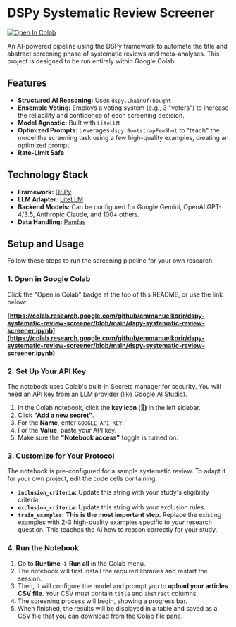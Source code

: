# DSPy Systematic Review Screener

[![Open In Colab](https://colab.research.google.com/assets/colab-badge.svg)](https://colab.research.google.com/github/emmanuelkorir/dspy-systematic-review-screener/blob/main/dspy-systematic-review-screener.ipynb)

An AI-powered pipeline using the DSPy framework to automate the title and abstract screening phase of systematic reviews and meta-analyses. This project is designed to be run entirely within Google Colab.

## Features

-   **Structured AI Reasoning:** Uses `dspy.ChainOfThought` 
-   **Ensemble Voting:** Employs a voting system (e.g., 3 "voters") to increase the reliability and confidence of each screening decision.
-   **Model Agnostic:** Built with `LiteLLM` 
-   **Optimized Prompts:** Leverages `dspy.BootstrapFewShot` to "teach" the model the screening task using a few high-quality examples, creating an optimized prompt.
-   **Rate-Limit Safe** 

## Technology Stack

-   **Framework:** [DSPy](https://dspy.ai/)
-   **LLM Adapter:** [LiteLLM](https://www.litellm.ai/)
-   **Backend Models:** Can be configured for Google Gemini, OpenAI GPT-4/3.5, Anthropic Claude, and 100+ others.
-   **Data Handling:** [Pandas](https://pandas.pydata.org/docs/user_guide/10min.html)

## Setup and Usage

Follow these steps to run the screening pipeline for your own research.

### 1. Open in Google Colab

Click the "Open in Colab" badge at the top of this README, or use the link below:

**[https://colab.research.google.com/github/emmanuelkorir/dspy-systematic-review-screener/blob/main/dspy-systematic-review-screener.ipynb](https://colab.research.google.com/github/emmanuelkorir/dspy-systematic-review-screener/blob/main/dspy-systematic-review-screener.ipynb)**

### 2. Set Up Your API Key

The notebook uses Colab's built-in Secrets manager for security. You will need an API key from an LLM provider (like Google AI Studio).

1.  In the Colab notebook, click the **key icon (🔑)** in the left sidebar.
2.  Click **"Add a new secret"**.
3.  For the **Name**, enter `GOOGLE_API_KEY`.
4.  For the **Value**, paste your API key.
5.  Make sure the **"Notebook access"** toggle is turned on.

### 3. Customize for Your Protocol

The notebook is pre-configured for a sample systematic review. To adapt it for your own project, edit the code cells containing:

-   **`inclusion_criteria`:** Update this string with your study's eligibility criteria.
-   **`exclusion_criteria`:** Update this string with your exclusion rules.
-   **`train_examples`:** **This is the most important step.** Replace the existing examples with 2-3 high-quality examples specific to *your* research question. This teaches the AI how to reason correctly for your study.

### 4. Run the Notebook

1.  Go to **Runtime -> Run all** in the Colab menu.
2.  The notebook will first install the required libraries and restart the session.
3.  Then, it will configure the model and prompt you to **upload your articles CSV file**. Your CSV must contain `title` and `abstract` columns.
4.  The screening process will begin, showing a progress bar.
5.  When finished, the results will be displayed in a table and saved as a CSV file that you can download from the Colab file pane.

